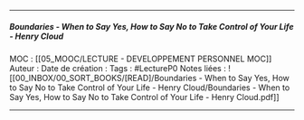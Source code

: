 ***
##### Boundaries - When to Say Yes, How to Say No to Take Control of Your Life - Henry Cloud
MOC : [[05_MOOC/LECTURE - DEVELOPPEMENT PERSONNEL MOC]]
Auteur : 
Date de création : 
Tags : #LectureP0 
Notes liées : ![[00_INBOX/00_SORT_BOOKS/[READ]/Boundaries - When to Say Yes, How to Say No to Take Control of Your Life - Henry Cloud/Boundaries - When to Say Yes, How to Say No to Take Control of Your Life - Henry Cloud.pdf]]
***
